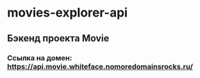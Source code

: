 # movies-explorer-api
## Бэкенд проекта Movie
### Ссылка на домен: https://api.movie.whiteface.nomoredomainsrocks.ru/
